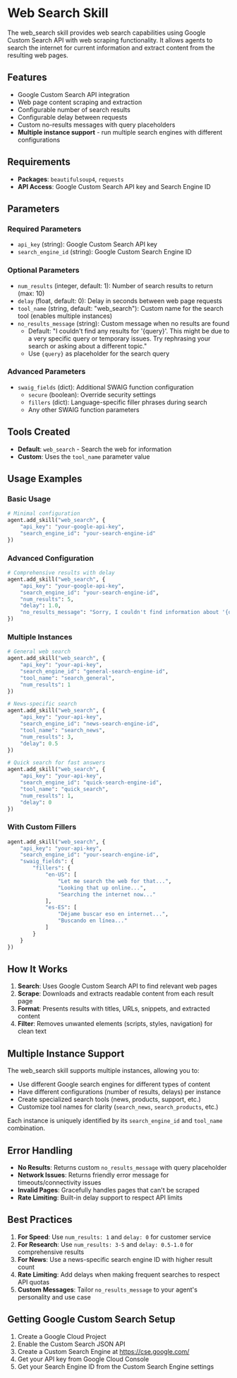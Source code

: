 # Web Search Skill

The web_search skill provides web search capabilities using Google Custom Search API with web scraping functionality. It allows agents to search the internet for current information and extract content from the resulting web pages.

## Features

- Google Custom Search API integration
- Web page content scraping and extraction
- Configurable number of search results
- Configurable delay between requests
- Custom no-results messages with query placeholders
- **Multiple instance support** - run multiple search engines with different configurations

## Requirements

- **Packages**: `beautifulsoup4`, `requests`
- **API Access**: Google Custom Search API key and Search Engine ID

## Parameters

### Required Parameters

- `api_key` (string): Google Custom Search API key
- `search_engine_id` (string): Google Custom Search Engine ID

### Optional Parameters

- `num_results` (integer, default: 1): Number of search results to return (max: 10)
- `delay` (float, default: 0): Delay in seconds between web page requests
- `tool_name` (string, default: "web_search"): Custom name for the search tool (enables multiple instances)
- `no_results_message` (string): Custom message when no results are found
  - Default: "I couldn't find any results for '{query}'. This might be due to a very specific query or temporary issues. Try rephrasing your search or asking about a different topic."
  - Use `{query}` as placeholder for the search query

### Advanced Parameters

- `swaig_fields` (dict): Additional SWAIG function configuration
  - `secure` (boolean): Override security settings
  - `fillers` (dict): Language-specific filler phrases during search
  - Any other SWAIG function parameters

## Tools Created

- **Default**: `web_search` - Search the web for information
- **Custom**: Uses the `tool_name` parameter value

## Usage Examples

### Basic Usage

```python
# Minimal configuration
agent.add_skill("web_search", {
    "api_key": "your-google-api-key",
    "search_engine_id": "your-search-engine-id"
})
```

### Advanced Configuration

```python
# Comprehensive results with delay
agent.add_skill("web_search", {
    "api_key": "your-google-api-key",
    "search_engine_id": "your-search-engine-id",
    "num_results": 5,
    "delay": 1.0,
    "no_results_message": "Sorry, I couldn't find information about '{query}'. Try a different search term."
})
```

### Multiple Instances

```python
# General web search
agent.add_skill("web_search", {
    "api_key": "your-api-key",
    "search_engine_id": "general-search-engine-id",
    "tool_name": "search_general",
    "num_results": 1
})

# News-specific search
agent.add_skill("web_search", {
    "api_key": "your-api-key", 
    "search_engine_id": "news-search-engine-id",
    "tool_name": "search_news",
    "num_results": 3,
    "delay": 0.5
})

# Quick search for fast answers
agent.add_skill("web_search", {
    "api_key": "your-api-key",
    "search_engine_id": "quick-search-engine-id", 
    "tool_name": "quick_search",
    "num_results": 1,
    "delay": 0
})
```

### With Custom Fillers

```python
agent.add_skill("web_search", {
    "api_key": "your-api-key",
    "search_engine_id": "your-search-engine-id",
    "swaig_fields": {
        "fillers": {
            "en-US": [
                "Let me search the web for that...",
                "Looking that up online...",
                "Searching the internet now..."
            ],
            "es-ES": [
                "Déjame buscar eso en internet...",
                "Buscando en línea..."
            ]
        }
    }
})
```

## How It Works

1. **Search**: Uses Google Custom Search API to find relevant web pages
2. **Scrape**: Downloads and extracts readable content from each result page
3. **Format**: Presents results with titles, URLs, snippets, and extracted content
4. **Filter**: Removes unwanted elements (scripts, styles, navigation) for clean text

## Multiple Instance Support

The web_search skill supports multiple instances, allowing you to:

- Use different Google search engines for different types of content
- Have different configurations (number of results, delays) per instance
- Create specialized search tools (news, products, support, etc.)
- Customize tool names for clarity (`search_news`, `search_products`, etc.)

Each instance is uniquely identified by its `search_engine_id` and `tool_name` combination.

## Error Handling

- **No Results**: Returns custom `no_results_message` with query placeholder
- **Network Issues**: Returns friendly error message for timeouts/connectivity issues
- **Invalid Pages**: Gracefully handles pages that can't be scraped
- **Rate Limiting**: Built-in delay support to respect API limits

## Best Practices

1. **For Speed**: Use `num_results: 1` and `delay: 0` for customer service
2. **For Research**: Use `num_results: 3-5` and `delay: 0.5-1.0` for comprehensive results  
3. **For News**: Use a news-specific search engine ID with higher result count
4. **Rate Limiting**: Add delays when making frequent searches to respect API quotas
5. **Custom Messages**: Tailor `no_results_message` to your agent's personality and use case

## Getting Google Custom Search Setup

1. Create a Google Cloud Project
2. Enable the Custom Search JSON API
3. Create a Custom Search Engine at https://cse.google.com/
4. Get your API key from Google Cloud Console
5. Get your Search Engine ID from the Custom Search Engine settings 